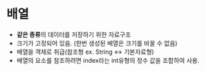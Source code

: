 # 배열
- **같은 종류**의 데이터를 저장하기 위한 자료구조
- 크기가 고정되어 있음. (한번 생성된 배열은 크기를 바꿀 수 없음)
- 배열을 객체로 취급(참조형 ex. String <-> 기본자료형)
- 배열의 요소를 참조하려면 index라는 int유형의 정수 값을 조합하여 사용.
